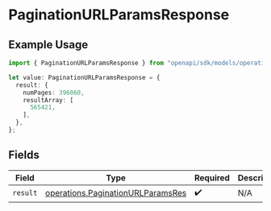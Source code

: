 # PaginationURLParamsResponse

## Example Usage

```typescript
import { PaginationURLParamsResponse } from "openapi/sdk/models/operations";

let value: PaginationURLParamsResponse = {
  result: {
    numPages: 396060,
    resultArray: [
      565421,
    ],
  },
};
```

## Fields

| Field                                                                                         | Type                                                                                          | Required                                                                                      | Description                                                                                   |
| --------------------------------------------------------------------------------------------- | --------------------------------------------------------------------------------------------- | --------------------------------------------------------------------------------------------- | --------------------------------------------------------------------------------------------- |
| `result`                                                                                      | [operations.PaginationURLParamsRes](../../../sdk/models/operations/paginationurlparamsres.md) | :heavy_check_mark:                                                                            | N/A                                                                                           |
